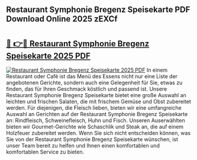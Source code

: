 ## Restaurant Symphonie Bregenz Speisekarte PDF Download Online 2025 zEXCf

# <h2><a href="http://gcbexl.nevu.top/?p=Restaurant+Symphonie+Bregenz+Speisekarte">🔗 👉🔴 Restaurant Symphonie Bregenz Speisekarte 2025 PDF</a></h2>

[![Restaurant Symphonie Bregenz Speisekarte 2025 PDF](https://i.imgur.com/dBaPXMq.png)](http://gcbexl.nevu.top/?p=Restaurant+Symphonie+Bregenz+Speisekarte)
In einem Restaurant oder Café ist das Menü des Essens nicht nur eine Liste der angebotenen Gerichte, sondern auch eine Gelegenheit für Sie, etwas zu finden, das für Ihren Geschmack köstlich und passend ist. Unsere Restaurant Symphonie Bregenz Speisekarte bietet eine große Auswahl an leichten und frischen Salaten, die mit frischem Gemüse und Obst zubereitet werden. Für diejenigen, die Fleisch lieben, bieten wir eine umfangreiche Auswahl an Gerichten auf der Restaurant Symphonie Bregenz Speisekarte an: Rindfleisch, Schweinefleisch, Huhn und Fisch. Unseren Auserwählten bieten wir Gourmet-Gerichte wie Schaschlik und Steak an, die auf einem Holzfeuer zubereitet werden. Wenn Sie sich nicht entscheiden können, was Sie von der Restaurant Symphonie Bregenz Speisekarte wünschen, ist unser Team bereit zu helfen und Ihnen einen komfortablen und komfortablen Service zu bieten.
